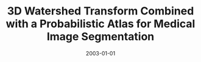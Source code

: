 ---
abstract: ''
authors:
- Matus Straka
- Alexandra LaCruz
- A Köchl
- Milos Sramek
- Eduard Gröller
- Dominik Fleischmann
date: '2003-01-01'
featured: false
links:
- name: Publik
  url: https://publik.tuwien.ac.at/showentry.php?ID=138148&lang=2
publication: Journal of Medical Informatics & Technologies, (2003)
publication_types:
- '2'
publishDate: '2003-01-01'
title: 3D Watershed Transform Combined with a Probabilistic Atlas for Medical Image
  Segmentation
url_pdf: ''
---